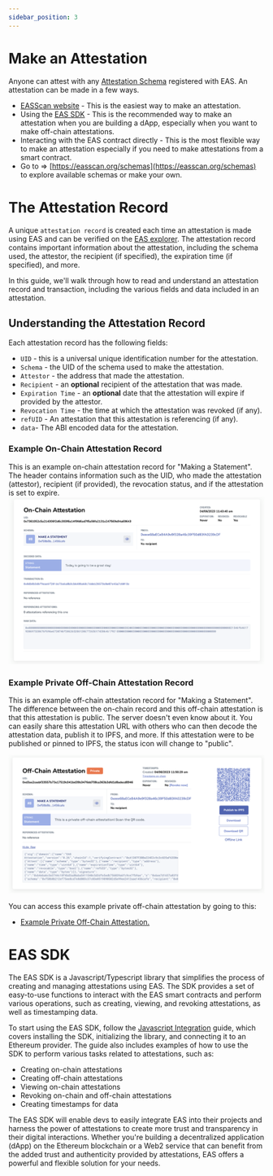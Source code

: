 ```yaml
---
sidebar_position: 3
---
```


# Make an Attestation

Anyone can attest with any [Attestation Schema](https://easscan.org/schemas) registered with EAS. An attestation can be
made in a few ways.

- [EASScan website](https://easscan.org/attestation/create) - This is the easiest way to make an attestation.
- Using the [EAS SDK](https://github.com/ethereum-attestation-service/eas-sdk) - This is the recommended way to make an
  attestation when you are building a dApp, especially when you want to make off-chain attestations.
- Interacting with the EAS contract directly - This is the most flexible way to make an attestation especially if you
  need to make attestations from a smart contract.
- Go to => [https://easscan.org/schemas](https://easscan.org/schemas) to explore available schemas or make your own.

# The Attestation Record

A unique `attestation record` is created each time an attestation is made using EAS and can be verified on
the [EAS explorer](https://easscan.com). The attestation record contains important information about the attestation,
including the schema used, the attestor, the recipient (if specified), the expiration time (if specified), and more.

In this guide, we'll walk through how to read and understand an attestation record and transaction, including the
various fields and data included in an attestation.

## Understanding the Attestation Record

Each attestation record has the following fields:

- `UID` - this is a universal unique identification number for the attestation.
- `Schema` - the UID of the schema used to make the attestation.
- `Attestor` - the address that made the attestation.
- `Recipient` - an **optional** recipient of the attestation that was made.
- `Expiration Time` - an **optional** date that the attestation will expire if provided by the attestor.
- `Revocation Time` - the time at which the attestation was revoked (if any).
- `refUID` - An attestation that this attestation is referencing (if any).
- `data`- The ABI encoded data for the attestation.

### **Example On-Chain Attestation Record** 
This is an example on-chain attestation record for "Making a Statement". The header contains information such as the UID, who made the attestation (attestor), recipient (if provided), the revocation status, and if the attestation is set to expire.
![On-Chain Attestation Example](./img/onchain-attestation-example.png)

### **Example Private Off-Chain Attestation Record** 
This is an example off-chain attestation record for "Making a Statement". The difference between the on-chain record and this off-chain attestation is that this attestation is public. The server doesn't even know about it. You can easily share this attestation URL with others who can then decode the attestation data, publish it to IPFS, and more. If this attestation were to be published or pinned to IPFS, the status icon will change to "public".

![Off-Chain Attestation Example](./img/offchain-attestation-example.png)

You can access this example private off-chain attestation by going to this:
- [Example Private Off-Chain Attestation.](https://easscan.org/offchain/url/#attestation=eNqlkjmOHDEMAP%2FSccPgIV7hzM7OJwwHOqgHGDbg55vdcOB8FQiQVCyKlL4f8I30OPE84M8DCezNz2cnap80Y%2FLUl%2FS38gtyoDh9pLgdFzxajq5Tkq21ib7bWNwX9NGlIUqDKYvXTsk1TBQ4uu5ypu0RPW%2BJZtpCFevOezWMPjWURMxpOM4WkoFpHlvSIn3LIN3IXWAtgOMkuzyZqd4%2FP%2FLZHpGxmbw3nRzv4kr9AOKYr%2FedtK6ZNDPHZq5MwzjRBGNCw6ohBjfTtQx8dlYeVcTC5X3lXB5Nb8kWHz4IKbdJps9l6cuBJ9sETiihBwjQqhIikxpS74lNdPZ9l19tVwcHA4oT7o1fP3%2FnpYcvDfpaOFR7m7qGMcG%2F%2BfoaYFQrVbSmUntba9BSLhbr3fLirF2nVr%2Fi5qKorDaBVCuLKsYud8ULClUEF3H58v8bHCf8%2BAtyp6Fo)

# EAS SDK
The EAS SDK is a Javascript/Typescript library that simplifies the process of creating and managing attestations using EAS. The SDK provides a set of easy-to-use functions to interact with the EAS smart contracts and perform various operations, such as creating, viewing, and revoking attestations, as well as timestamping data.

To start using the EAS SDK, follow the [Javascript Integration](/docs/getting--started/javascript) guide, which covers installing the SDK, initializing the library, and connecting it to an Ethereum provider. The guide also includes examples of how to use the SDK to perform various tasks related to attestations, such as:

- Creating on-chain attestations
- Creating off-chain attestations
- Viewing on-chain attestations
- Revoking on-chain and off-chain attestations
- Creating timestamps for data

The EAS SDK will enable devs to easily integrate EAS into their projects and harness the power of attestations to create more trust and transparency in their digital interactions. Whether you're building a decentralized application (dApp) on the Ethereum blockchain or a Web2 service that can benefit from the added trust and authenticity provided by attestations, EAS offers a powerful and flexible solution for your needs.
